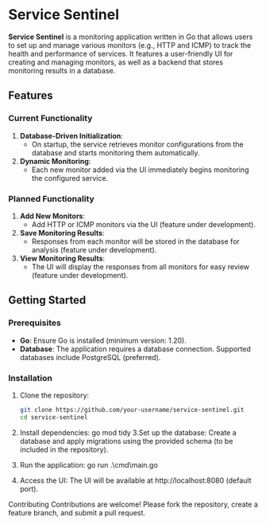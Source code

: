 # Service Sentinel

**Service Sentinel** is a monitoring application written in Go that allows users to set up and manage various monitors (e.g., HTTP and ICMP) to track the health and performance of services.
It features a user-friendly UI for creating and managing monitors, as well as a backend that stores monitoring results in a database.

## Features

### Current Functionality
1. **Database-Driven Initialization**:
   - On startup, the service retrieves monitor configurations from the database and starts monitoring them automatically.
2. **Dynamic Monitoring**:
   - Each new monitor added via the UI immediately begins monitoring the configured service.

### Planned Functionality
1. **Add New Monitors**:
   - Add HTTP or ICMP monitors via the UI (feature under development).
2. **Save Monitoring Results**:
   - Responses from each monitor will be stored in the database for analysis (feature under development).
3. **View Monitoring Results**:
   - The UI will display the responses from all monitors for easy review (feature under development).

## Getting Started

### Prerequisites
- **Go**: Ensure Go is installed (minimum version: 1.20).
- **Database**: The application requires a database connection. Supported databases include PostgreSQL (preferred).

### Installation
1. Clone the repository:
   ```bash
   git clone https://github.com/your-username/service-sentinel.git
   cd service-sentinel

2. Install dependencies:
   go mod tidy
3.Set up the database:
  Create a database and apply migrations using the provided schema (to be included in the repository).
4. Run the application:
  go run .\cmd\main.go

5. Access the UI:
  The UI will be available at http://localhost:8080 (default port).

Contributing
Contributions are welcome! Please fork the repository, create a feature branch, and submit a pull request.
     
